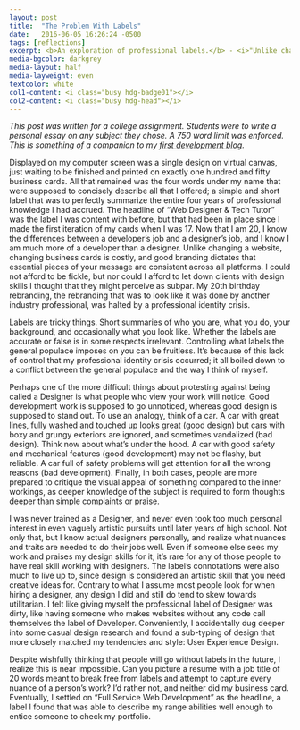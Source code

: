 ```yaml
---
layout: post
title:  "The Problem With Labels"
date:   2016-06-05 16:26:24 -0500
tags: [reflections]
excerpt: <b>An exploration of professional labels.</b> - <i>"Unlike changing a website, changing business cards is costly, and good branding dictates that essential pieces of your message are consistent across all platforms. I could not afford to be fickle, but nor could I afford to let down clients with design skills I thought that they might perceive as subpar."</i>
media-bgcolor: darkgrey
media-layout: half
media-layweight: even
textcolor: white
col1-content: <i class="busy hdg-badge01"></i>
col2-content: <i class="busy hdg-head"></i>
---
```

*This post was written for a college assignment. Students were to write a personal essay on any subject they chose. A 750 word limit was enforced. This is something of a companion to my [first development blog](../../../../dev-blog/2016/02/16/blog-development-1.html).*

Displayed on my computer screen was a single design on virtual canvas, just waiting to be finished and printed on exactly one hundred and fifty business cards. All that remained was the four words under my name that were supposed to concisely describe all that I offered; a simple and short label that was to perfectly summarize the entire four years of professional knowledge I had accrued. The headline of “Web Designer & Tech Tutor” was the label I was content with before, but that had been in place since I made the first iteration of my cards when I was 17. Now that I am 20, I know the differences between a developer’s job and a designer’s job, and I know I am much more of a developer than a designer. Unlike changing a website, changing business cards is costly, and good branding dictates that essential pieces of your message are consistent across all platforms. I could not afford to be fickle, but nor could I afford to let down clients with design skills I thought that they might perceive as subpar. My 20th birthday rebranding, the rebranding that was to look like it was done by another industry professional, was halted by a professional identity crisis.

Labels are tricky things. Short summaries of who you are, what you do, your background, and occasionally what you look like. Whether the labels are accurate or false is in some respects irrelevant. Controlling what labels the general populace imposes on you can be fruitless. It’s because of this lack of control that my professional identity crisis occurred; it all boiled down to a conflict between the general populace and the way I think of myself.

Perhaps one of the more difficult things about protesting against being called a Designer is what people who view your work will notice. Good development work is supposed to go unnoticed, whereas good design is supposed to stand out. To use an analogy, think of a car. A car with great lines, fully washed and touched up looks great (good design) but cars with boxy and grungy exteriors are ignored, and sometimes vandalized (bad design). Think now about what’s under the hood. A car with good safety and mechanical features (good development) may not be flashy, but reliable. A car full of safety problems will get attention for all the wrong reasons (bad development). Finally, in both cases, people are more prepared to critique the visual appeal of something compared to the inner workings, as deeper knowledge of the subject is required to form thoughts deeper than simple complaints or praise.

I was never trained as a Designer, and never even took too much personal interest in even vaguely artistic pursuits until later years of high school. Not only that, but I know actual designers personally, and realize what nuances and traits are needed to do their jobs well. Even if someone else sees my work and praises my design skills for it, it’s rare for any of those people to have real skill working with designers. The label’s connotations were also much to live up to, since design is considered an artistic skill that you need creative ideas for. Contrary to what I assume most people look for when hiring a designer, any design I did and still do tend to skew towards utilitarian. I felt like giving myself the professional label of Designer was dirty, like having someone who makes websites without any code call themselves the label of Developer. Conveniently, I accidentally dug deeper into some casual design research and found a sub-typing of design that more closely matched my tendencies and style: User Experience Design.

Despite wishfully thinking that people will go without labels in the future, I realize this is near impossible. Can you picture a resume with a job title of 20 words meant to break free from labels and attempt to capture every nuance of a person’s work? I’d rather not, and neither did my business card. Eventually, I settled on “Full Service Web Development” as the headline, a label I found that was able to describe my range abilities well enough to entice someone to check my portfolio.
